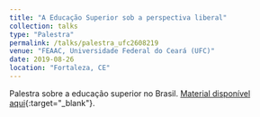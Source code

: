 ```yaml
---
title: "A Educação Superior sob a perspectiva liberal"
collection: talks
type: "Palestra"
permalink: /talks/palestra_ufc2608219
venue: "FEAAC, Universidade Federal do Ceará (UFC)"
date: 2019-08-26
location: "Fortaleza, CE"
---
```


Palestra sobre a educação superior no Brasil. [Material disponível aqui](https://github.com/vitorwilher/palestras/tree/master/ufc26082019){:target="_blank"}.
